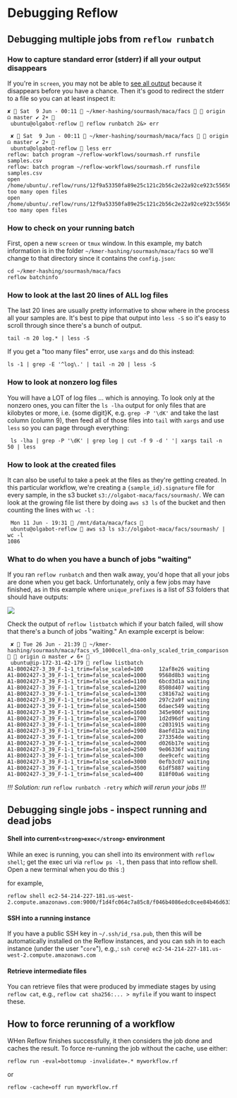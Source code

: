 # Debugging Reflow

## Debugging multiple jobs from `reflow runbatch`

### How to capture standard error (stderr) if all your output disappears

If you're in `screen`, you may not be able to <a href="https://github.com/grailbio/reflow/issues/42" class="external-link">see all output</a> because it disappears before you have a chance. Then it's good to redirect the stderr to a file so you can at least inspect it:

``` syntaxhighlighter-pre
✘  Sat  9 Jun - 00:11  ~/kmer-hashing/sourmash/maca/facs   origin ☊ master ✔ 2☀ 
 ubuntu@olgabot-reflow  reflow runbatch 2&> err

 ✘  Sat  9 Jun - 00:11  ~/kmer-hashing/sourmash/maca/facs   origin ☊ master ✔ 2☀ 
 ubuntu@olgabot-reflow  less err
reflow: batch program ~/reflow-workflows/sourmash.rf runsfile samples.csv
reflow: batch program ~/reflow-workflows/sourmash.rf runsfile samples.csv
open /home/ubuntu/.reflow/runs/12f9a53350fa89e25c121c2b56c2e22a92ce923c55656dbe776432c974ff3f38.json: too many open files
open /home/ubuntu/.reflow/runs/12f9a53350fa89e25c121c2b56c2e22a92ce923c55656dbe776432c974ff3f38.json: too many open files
```


### How to check on your running batch

First, open a new `screen` or `tmux` window. In this example, my batch information is in the folder `~/kmer-hashing/sourmash/maca/facs` so we'll change to that directory since it contains the `config.json`:

``` syntaxhighlighter-pre
cd ~/kmer-hashing/sourmash/maca/facs
reflow batchinfo
```

### How to look at the last 20 lines of ALL log files

The last 20 lines are usually pretty informative to show where in the process all your samples are. It's best to pipe that output into `less -S` so it's easy to scroll through since there's a bunch of output.

```
tail -n 20 log.* | less -S
```

If you get a "too many files" error, use `xargs` and do this instead:


```
ls -1 | grep -E '^log\.' | tail -n 20 | less -S
```

### How to look at nonzero log files

You will have a LOT of log files ... which is annoying. To look only at the nonzero ones, you can filter the `ls -lha` output for only files that are kilobytes or more, i.e. {some digit}K, e.g. `grep -P '\dK'` and take the last column (column 9), then feed all of those files into `tail` with `xargs` and use `less` so you can page through everything:

``` syntaxhighlighter-pre
 ls -lha | grep -P '\dK' | grep log | cut -f 9 -d ' '| xargs tail -n 50 | less
```

### How to look at the created files

It can also be useful to take a peek at the files as they're getting created. In this particular workflow, we're creating a `{sample_id}.signature` file for every sample, in the s3 bucket `s3://olgabot-maca/facs/sourmash/`. We can look at the growing file list there by doing `aws s3 ls` of the bucket and then counting the lines with `wc -l` :

``` syntaxhighlighter-pre
 Mon 11 Jun - 19:31  /mnt/data/maca/facs 
 ubuntu@olgabot-reflow  aws s3 ls s3://olgabot-maca/facs/sourmash/ | wc -l
1086
```

### What to do when you have a bunch of jobs "waiting"

If you ran `reflow runbatch` and then walk away, you'd hope that all your jobs are done when you get back. Unfortunately, only a few jobs may have finished, as in this example where `unique_prefixes` is a list of S3 folders that should have outputs:

<span class="confluence-embedded-file-wrapper"><img src="https://tettra-production.s3.us-west-2.amazonaws.com/teams/38108/users/91771/cqSF7LFnfn5UOfQUr8esFQvrNsqixiao5EVtkFBN.png" class="confluence-embedded-image confluence-external-resource" /></span>

Check the output of `reflow listbatch` which if your batch failed, will show that there's a bunch of jobs "waiting." An example excerpt is below:

``` syntaxhighlighter-pre
 ✘  Tue 26 Jun - 21:39  ~/kmer-hashing/sourmash/maca/facs_v5_1000cell_dna-only_scaled_trim_comparison   origin ☊ master ✔ 6☀ 
 ubuntu@ip-172-31-42-179  reflow listbatch
A1-B002427-3_39_F-1-1_trim=false_scaled=100     12af8e26 waiting
A1-B002427-3_39_F-1-1_trim=false_scaled=1000    9568d8b3 waiting
A1-B002427-3_39_F-1-1_trim=false_scaled=1100    6bcd3d1a waiting
A1-B002427-3_39_F-1-1_trim=false_scaled=1200    8508d407 waiting
A1-B002427-3_39_F-1-1_trim=false_scaled=1300    c38167a2 waiting
A1-B002427-3_39_F-1-1_trim=false_scaled=1400    297c2a9f waiting
A1-B002427-3_39_F-1-1_trim=false_scaled=1500    6daec549 waiting
A1-B002427-3_39_F-1-1_trim=false_scaled=1600    345e906f waiting
A1-B002427-3_39_F-1-1_trim=false_scaled=1700    1d2d96df waiting
A1-B002427-3_39_F-1-1_trim=false_scaled=1800    c2031915 waiting
A1-B002427-3_39_F-1-1_trim=false_scaled=1900    8aefd12a waiting
A1-B002427-3_39_F-1-1_trim=false_scaled=200     273354de waiting
A1-B002427-3_39_F-1-1_trim=false_scaled=2000    d026b17e waiting
A1-B002427-3_39_F-1-1_trim=false_scaled=2500    9e06336f waiting
A1-B002427-3_39_F-1-1_trim=false_scaled=300     dee9cefc waiting
A1-B002427-3_39_F-1-1_trim=false_scaled=3000    0efb3c07 waiting
A1-B002427-3_39_F-1-1_trim=false_scaled=3500    61df5887 waiting
A1-B002427-3_39_F-1-1_trim=false_scaled=400     818f00a6 waiting
```

*!!! Solution: run* `reflow runbatch -retry` *which will rerun your jobs !!!*


## Debugging single jobs - inspect running and dead jobs

#### **Shell into current**`<strong>exec</strong>` **environment**

While an exec is running, you can shell into its environment with `reflow shell`; get the exec uri via `reflow ps -l,` then pass that into reflow shell. Open a new terminal when you do this :)

for example,

``` syntaxhighlighter-pre
reflow shell ec2-54-214-227-181.us-west-2.compute.amazonaws.com:9000/f1d4fc064c7a85c8/f046b4086edc0cee84b46d633a43fff01d203d4b3c92442cf9a77d0d7276f000
```

<span id="reflow-ssh-into-a-running-instance" class="confluence-anchor-link"></span>

#### **SSH into a running instance**

If you have a public SSH key in `~/.ssh/id_rsa.pub`, then this will be automatically installed on the Reflow instances, and you can ssh in to each instance (under the user "`core`"), e.g.,: `ssh core@ ec2-54-214-227-181.us-west-2.compute.amazonaws.com`

<span id="reflow-retrieve-intermediate-files" class="confluence-anchor-link"></span>

#### **Retrieve intermediate files**

You can retrieve files that were produced by immediate stages by using `reflow cat`, e.g., `reflow cat sha256:... > myfile` if you want to inspect these.

<span id="reflow-how-to-force-rerunning-of-a-workflow" class="confluence-anchor-link"></span>

**How to force rerunning of a workflow**
----------------------------------------

WHen Reflow finishes successfully, it then considers the job done and caches the result. To force re-running the job without the cache, use either:

`reflow run -eval=bottomup -invalidate=.* myworkflow.rf`

or

`reflow -cache=off run myworkflow.rf`

<span id="reflow-how-to-run-1000s-of-files-at-once" class="confluence-anchor-link"></span>
